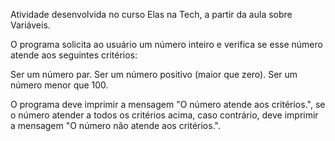 Atividade desenvolvida no curso Elas na Tech, a partir da aula sobre Variáveis. 

O programa solicita ao usuário um número inteiro e verifica se esse número atende aos seguintes critérios:

Ser um número par.
Ser um número positivo (maior que zero).
Ser um número menor que 100.

O programa deve imprimir a mensagem "O número atende aos critérios.", se o número atender a todos os critérios acima, caso contrário, deve imprimir a mensagem "O número não atende aos critérios.".
